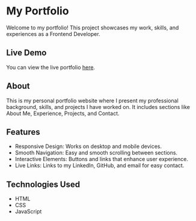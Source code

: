 # My Portfolio
Welcome to my portfolio! This project showcases my work, skills, and experiences as a Frontend Developer.

## Live Demo
You can view the live portfolio [here](https://shahadparveen.netlify.app/).

## About
This is my personal portfolio website where I present my professional background, skills, and projects I have worked on. It includes sections like About Me, Experience, Projects, and Contact.

## Features
- Responsive Design: Works on desktop and mobile devices.
- Smooth Navigation: Easy and smooth scrolling between sections.
- Interactive Elements: Buttons and links that enhance user experience.
- Live Links: Links to my LinkedIn, GitHub, and email for easy contact.

## Technologies Used
- HTML
- CSS
- JavaScript
